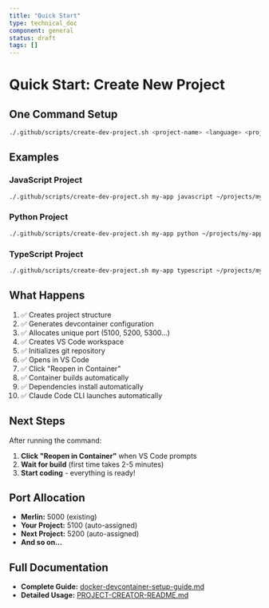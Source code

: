 ```yaml
---
title: "Quick Start"
type: technical_doc
component: general
status: draft
tags: []
---
```


# Quick Start: Create New Project

## One Command Setup

```bash
./.github/scripts/create-dev-project.sh <project-name> <language> <project-path>
```

## Examples

### JavaScript Project
```bash
./.github/scripts/create-dev-project.sh my-app javascript ~/projects/my-app
```

### Python Project
```bash
./.github/scripts/create-dev-project.sh my-app python ~/projects/my-app
```

### TypeScript Project
```bash
./.github/scripts/create-dev-project.sh my-app typescript ~/projects/my-app
```

## What Happens

1. ✅ Creates project structure
2. ✅ Generates devcontainer configuration  
3. ✅ Allocates unique port (5100, 5200, 5300...)
4. ✅ Creates VS Code workspace
5. ✅ Initializes git repository
6. ✅ Opens in VS Code
7. ✅ Click "Reopen in Container"
8. ✅ Container builds automatically
9. ✅ Dependencies install automatically
10. ✅ Claude Code CLI launches automatically

## Next Steps

After running the command:
1. **Click "Reopen in Container"** when VS Code prompts
2. **Wait for build** (first time takes 2-5 minutes)
3. **Start coding** - everything is ready!

## Port Allocation

- **Merlin:** 5000 (existing)
- **Your Project:** 5100 (auto-assigned)
- **Next Project:** 5200 (auto-assigned)
- **And so on...**

## Full Documentation

- **Complete Guide:** [docker-devcontainer-setup-guide.md](docker-devcontainer-setup-guide.md)
- **Detailed Usage:** [PROJECT-CREATOR-README.md](PROJECT-CREATOR-README.md)
